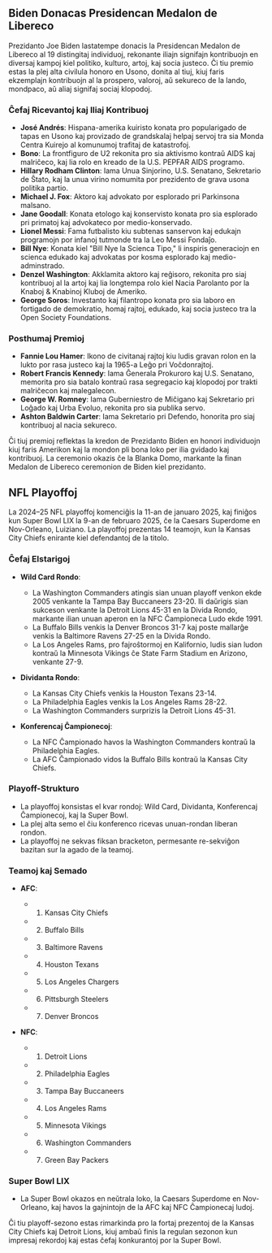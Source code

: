 ## Biden Donacas Presidencan Medalon de Libereco

Prezidanto Joe Biden lastatempe donacis la Presidencan Medalon de Libereco al 19 distingitaj
individuoj, rekonante iliajn signifajn kontribuojn en diversaj kampoj kiel politiko, kulturo, artoj,
kaj socia justeco. Ĉi tiu premio estas la plej alta civilula honoro en Usono, donita al tiuj, kiuj
faris ekzemplajn kontribuojn al la prospero, valoroj, aŭ sekureco de la lando, mondpaco, aŭ aliaj
signifaj sociaj klopodoj.

### Ĉefaj Ricevantoj kaj Iliaj Kontribuoj

- **José Andrés**: Hispana-amerika kuiristo konata pro popularigado de tapas en Usono kaj provizado
  de grandskalaj helpaj servoj tra sia Monda Centra Kuirejo al komunumoj trafitaj de katastrofoj.
- **Bono**: La frontfiguro de U2 rekonita pro sia aktivismo kontraŭ AIDS kaj malriĉeco, kaj lia rolo
  en kreado de la U.S. PEPFAR AIDS programo.
- **Hillary Rodham Clinton**: Iama Unua Sinjorino, U.S. Senatano, Sekretario de Ŝtato, kaj la unua
  virino nomumita por prezidento de grava usona politika partio.
- **Michael J. Fox**: Aktoro kaj advokato por esplorado pri Parkinsona malsano.
- **Jane Goodall**: Konata etologo kaj konservisto konata pro sia esplorado pri primatoj kaj
  advokateco por medio-konservado.
- **Lionel Messi**: Fama futbalisto kiu subtenas sanservon kaj edukajn programojn por infanoj
  tutmonde tra la Leo Messi Fondaĵo.
- **Bill Nye**: Konata kiel "Bill Nye la Scienca Tipo," li inspiris generaciojn en scienca edukado
  kaj advokatas por kosma esplorado kaj medio-adminstrado.
- **Denzel Washington**: Akklamita aktoro kaj reĝisoro, rekonita pro siaj kontribuoj al la artoj kaj
  lia longtempa rolo kiel Nacia Parolanto por la Knaboj & Knabinoj Kluboj de Ameriko.
- **George Soros**: Investanto kaj filantropo konata pro sia laboro en fortigado de demokratio,
  homaj rajtoj, edukado, kaj socia justeco tra la Open Society Foundations.

### Posthumaj Premioj

- **Fannie Lou Hamer**: Ikono de civitanaj rajtoj kiu ludis gravan rolon en la lukto por rasa
  justeco kaj la 1965-a Leĝo pri Voĉdonrajtoj.
- **Robert Francis Kennedy**: Iama Ĝenerala Prokuroro kaj U.S. Senatano, memorita pro sia batalo
  kontraŭ rasa segregacio kaj klopodoj por trakti malriĉecon kaj malegalecon.
- **George W. Romney**: Iama Guberniestro de Miĉigano kaj Sekretario pri Loĝado kaj Urba Evoluo,
  rekonita pro sia publika servo.
- **Ashton Baldwin Carter**: Iama Sekretario pri Defendo, honorita pro siaj kontribuoj al nacia
  sekureco.

Ĉi tiuj premioj reflektas la kredon de Prezidanto Biden en honori individuojn kiuj faris Amerikon
kaj la mondon pli bona loko per ilia gvidado kaj kontribuoj. La ceremonio okazis ĉe la Blanka Domo,
markante la finan Medalon de Libereco ceremonion de Biden kiel prezidanto.

## NFL Playoffoj

La 2024–25 NFL playoffoj komenciĝis la 11-an de januaro 2025, kaj finiĝos kun Super Bowl LIX la 9-an
de februaro 2025, ĉe la Caesars Superdome en Nov-Orleano, Luiziano. La playoffoj prezentas 14
teamojn, kun la Kansas City Chiefs enirante kiel defendantoj de la titolo.

### Ĉefaj Elstarigoj

- **Wild Card Rondo**:

    - La Washington Commanders atingis sian unuan playoff venkon ekde 2005 venkante la Tampa Bay
      Buccaneers 23-20. Ili daŭrigis sian sukceson venkante la Detroit Lions 45-31 en la Divida
      Rondo, markante ilian unuan aperon en la NFC Ĉampioneca Ludo ekde 1991.
    - La Buffalo Bills venkis la Denver Broncos 31-7 kaj poste mallarĝe venkis la Baltimore Ravens
      27-25 en la Divida Rondo.
    - La Los Angeles Rams, pro fajroŝtormoj en Kalifornio, ludis sian ludon kontraŭ la Minnesota
      Vikings ĉe State Farm Stadium en Arizono, venkante 27-9.

- **Dividanta Rondo**:

    - La Kansas City Chiefs venkis la Houston Texans 23-14.
    - La Philadelphia Eagles venkis la Los Angeles Rams 28-22.
    - La Washington Commanders surprizis la Detroit Lions 45-31.

- **Konferencaj Ĉampionecoj**:
    - La NFC Ĉampionado havos la Washington Commanders kontraŭ la Philadelphia Eagles.
    - La AFC Ĉampionado vidos la Buffalo Bills kontraŭ la Kansas City Chiefs.

### Playoff-Strukturo

- La playoffoj konsistas el kvar rondoj: Wild Card, Dividanta, Konferencaj Ĉampionecoj, kaj la Super
  Bowl.
- La plej alta semo el ĉiu konferenco ricevas unuan-rondan liberan rondon.
- La playoffoj ne sekvas fiksan bracketon, permesante re-sekviĝon bazitan sur la agado de la teamoj.

### Teamoj kaj Semado

- **AFC**:

    -   1. Kansas City Chiefs
    -   2. Buffalo Bills
    -   3. Baltimore Ravens
    -   4. Houston Texans
    -   5. Los Angeles Chargers
    -   6. Pittsburgh Steelers
    -   7. Denver Broncos

- **NFC**:
    -   1. Detroit Lions
    -   2. Philadelphia Eagles
    -   3. Tampa Bay Buccaneers
    -   4. Los Angeles Rams
    -   5. Minnesota Vikings
    -   6. Washington Commanders
    -   7. Green Bay Packers

### Super Bowl LIX

- La Super Bowl okazos en neŭtrala loko, la Caesars Superdome en Nov-Orleano, kaj havos la
  gajnintojn de la AFC kaj NFC Ĉampionecaj ludoj.

Ĉi tiu playoff-sezono estas rimarkinda pro la fortaj prezentoj de la Kansas City Chiefs kaj Detroit
Lions, kiuj ambaŭ finis la regulan sezonon kun impresaj rekordoj kaj estas ĉefaj konkurantoj por la
Super Bowl.
